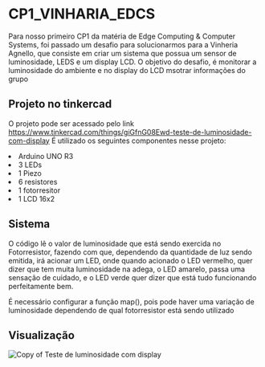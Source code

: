 # CP1_VINHARIA_EDCS

Para nosso primeiro CP1 da matéria de Edge Computing & Computer Systems, foi passado um desafio para solucionarmos para a Vinheria Agnello, que consiste em criar um sistema que possua um sensor de luminosidade, LEDS e um display LCD. O objetivo do desafio, é monitorar a luminosidade do ambiente e no display do LCD msotrar informações do grupo

<h2> Projeto no tinkercad </h2>

O projeto pode ser acessado pelo link https://www.tinkercad.com/things/giGfnG08Ewd-teste-de-luminosidade-com-display
É utilizado os seguintes componentes nesse projeto:
<li> Arduino UNO R3</li>
<li> 3 LEDs</li>
<li> 1 Piezo</li>
<li> 6 resistores </li>
<li> 1 fotorresitor</li>
<li> 1 LCD 16x2 </li>

<h2> Sistema </h2>
O código lê o valor de luminosidade que está sendo exercida no Fotorresistor, fazendo com que, dependendo da quantidade de luz sendo emitida, irá acionar um LED, onde quando acionado o LED vermelho, quer dizer que tem muita luminosidade na adega, o LED amarelo, passa uma sensação de cuidado, e o LED verde quer dizer que está tudo funcionando perfeitamente bem.

É necessário configurar a função map(), pois pode haver uma variação de luminosidade dependendo de qual fotorresistor está sendo utilizado

<h2> Visualização </h2>

![Copy of Teste de luminosidade com display](https://github.com/user-attachments/assets/1b679a9c-2d4b-46fa-88cf-5df584725407)

